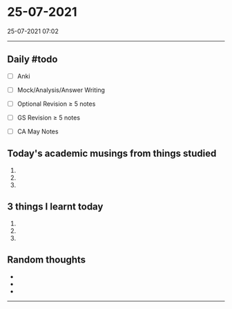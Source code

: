 # 25-07-2021
25-07-2021 07:02

---

## Daily #todo 

- [ ] Anki
- [ ] Mock/Analysis/Answer Writing
- [ ] Optional Revision ≥ 5 notes 
- [ ] GS Revision ≥ 5 notes 
- [ ] CA May Notes


## Today's academic musings from things studied
1. 
2. 
3. 

## 3 things I learnt today
1.  
2.  
3.  

## Random thoughts
-  
-  
- 


--- 
